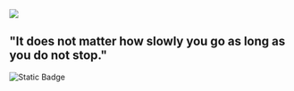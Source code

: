 <img src="[https://capsule-render.vercel.app/api?type=wave&color=auto&height=300&section=header&text=capsule%20render&fontSize=90](https://capsule-render.vercel.app/api?type=waving&height=200&color=9face8&text=Welcome%20to%20Taeyoung's%20GitHub&section=header&reversal=false&fontAlign=55&fontAlignY=30&animation=fadeIn&fontSize=50&descAlign=90&desc=I'm%20ML%20Engineer&descAlignY=47&descSize=15&fontColor=ffffff)" />

## "It does not matter how slowly you go as long as you do not stop."
<img alt="Static Badge" src="https://img.shields.io/badge/:badgeContent">
<!--
**n7dd29c/n7dd29c** is a ✨ _special_ ✨ repository because its `README.md` (this file) appears on your GitHub profile.

Here are some ideas to get you started:

- 🔭 I’m currently working on ...
- 🌱 I’m currently learning ...
- 👯 I’m looking to collaborate on ...
- 🤔 I’m looking for help with ...
- 💬 Ask me about ...
- 📫 How to reach me: ...
- 😄 Pronouns: ...
- ⚡ Fun fact: ...
-->
